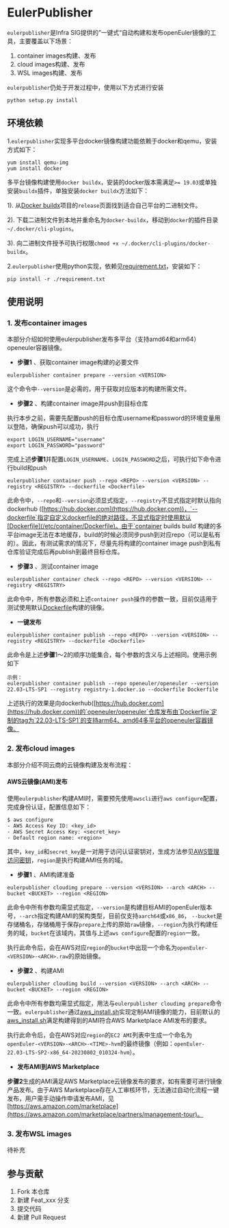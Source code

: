 # EulerPublisher

`eulerpublisher`是Infra SIG提供的”一键式“自动构建和发布openEuler镜像的工具，主要覆盖以下场景：
1.  container images构建、发布
2.  cloud images构建、发布
3.  WSL images构建、发布

`eulerpublisher`仍处于开发过程中，使用以下方式进行安装

```
python setup.py install
```


## 环境依赖
1.`eulerpublisher`实现多平台docker镜像构建功能依赖于docker和qemu，安装方式如下：

```
yum install qemu-img
yum install docker
```
多平台镜像构建使用`docker buildx`，安装的docker版本需满足`>= 19.03`或单独安装`buildx`插件，单独安装`docker buildx`方法如下：

1). 从[Docker buildx](https://github.com/docker/buildx/releases/tag/v0.11.1)项目的`release`页面找到适合自己平台的二进制文件。

2). 下载二进制文件到本地并重命名为`docker-buildx`，移动到`docker`的插件目录`~/.docker/cli-plugins`。

3). 向二进制文件授予可执行权限`chmod +x ~/.docker/cli-plugins/docker-buildx`。

2.`eulerpublisher`使用python实现，依赖见[requirement.txt](/requirement.txt)，安装如下：
```
pip install -r ./requirement.txt
```


## 使用说明

### 1. 发布container images
本部分介绍如何使用eulerpublisher发布多平台（支持amd64和arm64）openeuler容器镜像。
-  **步骤1** 、获取container image构建的必要文件

```
eulerpublisher container prepare --version <VERSION>
```
  这个命令中`--version`是必需的，用于获取对应版本的构建所需文件。

-  **步骤2** 、构建container image并push到目标仓库

执行本步之前，需要先配置push的目标仓库username和password的环境变量用以登陆，确保push可以成功，执行
```
export LOGIN_USERNAME="username"
export LOGIN_PASSWORD="password"
```
完成上述**步骤1**并配置`LOGIN_USERNAME`、`LOGIN_PASSWORD`之后，可执行如下命令进行build和push
```
eulerpublisher container push --repo <REPO> --version <VERSION> --registry <REGISTRY> --dockerfile <Dockerfile>
```
  此命令中，`--repo`和`--version`必须显式指定，`--registry`不显式指定时默认指向dockerhub ([https://hub.docker.com](https://hub.docker.com))，`--dockerfile`指定自定义dockerfile的绝对路径，不显式指定时使用默认[Dockerfile](/etc/container/Dockerfile)。由于`container builds build`构建的多平台image无法在本地缓存，build的时候必须同步push到对应repo（可以是私有的）。因此，有测试需求的情况下，尽量先将构建的container image push到私有仓库验证完成后再publish到最终目标仓库。

-  **步骤3** 、测试container image

```
eulerpublisher container check --repo <REPO> --version <VERSION> --registry <REGISTRY>
```

  此命令中，所有参数必须和上述`container push`操作的参数一致，目前仅适用于测试使用默认[Dockerfile](/etc/container/Dockerfile)构建的镜像。

- **一键发布**

```
eulerpublisher container publish --repo <REPO> --version <VERSION> --registry <REGISTRY> --dockerfile <Dockerfile>
```
  此命令是上述**步骤**1～2的顺序功能集合，每个参数的含义与上述相同。使用示例如下
```
示例：
eulerpublisher container publish --repo openeuler/openeuler --version 22.03-LTS-SP1 --registry registry-1.docker.io --dockerfile Dockerfile
```
上述执行的效果是向dockerhub([https://hub.docker.com](https://hub.docker.com))的`openeuler/openeuler`仓库发布由`Dockerfile`定制的tag为`22.03-LTS-SP1`的支持arm64、amd64多平台的openeuler容器镜像。

### 2. 发布cloud images
本部分介绍不同云商的云镜像构建及发布流程：
#### AWS云镜像(AMI)发布
使用`eulerpublisher`构建AMI时，需要预先使用`awscli`进行`aws configure`配置，完成身份认证，配置信息如下：
```
$ aws configure
- AWS Access Key ID: <key_id>
- AWS Secret Access Key: <secret_key>
- Default region name: <region>
```
其中，`key_id`和`secret_key`是一对用于访问认证密钥对，生成方法参见[AWS管理访问密钥](https://docs.aws.amazon.com/zh_cn/IAM/latest/UserGuide/id_credentials_access-keys.html?icmpid=docs_iam_console#Using_CreateAccessKey)，`region`是执行构建AMI任务的域。
-  **步骤1** 、AMI构建准备

```
eulerpublisher cloudimg prepare --version <VERSION> --arch <ARCH> --bucket <BUCKET> --region <REGION>
```
此命令中所有参数均需显式指定，`--version`是构建目标AMI的openEuler版本号，`--arch`指定构建AMI的架构类型，目前仅支持`aarch64`或`x86_86`，
`--bucket`是存储桶名，存储桶用于保存`prepare`上传的原始`raw`镜像，`--region`为执行构建任务的域，`bucket`在该域内，其值与上述`aws configure`配置的`region`一致。

执行此命令后，会在AWS对应`region`的`bucket`中出现一个命名为`openEuler-<VERSION>-<ARCH>.raw`的原始镜像。
-  **步骤2** 、构建AMI

```
eulerpublisher cloudimg build --version <VERSION> --arch <ARCH> --bucket <BUCKET> --region <REGION>
```
此命令中所有参数均需显式指定，用法与`eulerpublisher cloudimg prepare`命令一致。`eulerpublisher`通过[aws_install.sh](/etc/cloudimg/script/aws_install.sh)实现定制AMI镜像的能力，目前默认的[aws_install.sh](/etc/cloudimg/script/aws_install.sh)满足构建得到的AMI符合AWS Marketplace AMI发布的要求。

执行此命令后，会在AWS对应`region`的`EC2 AMI`列表中生成一个命名为`openEuler-<VERSION>-<ARCH>-<TIME>-hvm`的最终镜像（例如：`openEuler-22.03-LTS-SP2-x86_64-20230802_010324-hvm`）。

-  **发布AMI到AWS Marketplace**

**步骤2**生成的AMI满足AWS Marketplace云镜像发布的要求，如有需要可进行镜像产品发布。由于AWS Marketplace存在人工审核环节，无法通过自动化流程一键发布，用户需手动操作申请发布AMI，见[https://aws.amazon.com/marketplace](https://aws.amazon.com/marketplace/partners/management-tour)。

### 3. 发布WSL images
待补充

## 参与贡献

1.  Fork 本仓库
2.  新建 Feat_xxx 分支
3.  提交代码
4.  新建 Pull Request